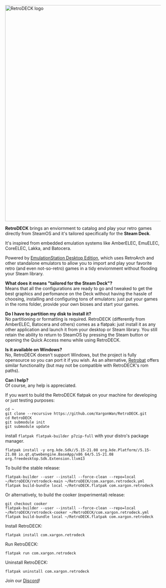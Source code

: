<img src="https://github.com/XargonWan/RetroDECK/blob/main/res/logo.png?raw=true" alt="RetroDECK logo" width="700"/>

**RetroDECK** brings an enviornment to catalog and play your retro games directly from SteamOS and it's tailored specifically for the **Steam Deck**.

It's inspired from embedded emulation systems like AmberELEC, EmuELEC, CoreELEC, Lakka, and Batocera.

Powered by [EmulationStation Desktop Edition](https://es-de.org), which uses RetroArch and other standalone emulators to allow you to import and play your favorite retro (and even not-so-retro) games in a tidy enviornment without flooding your Steam library.

**What does it means "tailored for the Steam Deck"?**\
Means that all the configurations are ready to go and tweaked to get the best graphics and perfomance on the Deck without having the hassle of choosing, installing and configuring tons of emulators: just put your games in the roms folder, provide your own bioses and start your games.

**Do I have to partition my disk to install it?**\
No partitioning or formatting is required. RetroDECK (differently from AmberELEC, Batocera and others) comes as a flatpak: just install it as any other application and launch it from your desktop or Steam library. You still retain the ability to return to SteamOS by pressing the Steam button or opening the Quick Access menu while using RetroDECK.

**Is it available on Windows?**\
No, RetroDECK doesn't support Windows, but the project is fully opensource so you can port it if you wish. As an alternative, [Retrobat](http://www.retrobat.ovh/) offers similar functionality (but may not be compatible with RetroDECK's rom paths).

**Can I help?**\
Of course, any help is appreciated.

If you want to build the RetroDECK flatpak on your machine for developing or just testing purposes:
```
cd ~
git clone --recursive https://github.com/XargonWan/RetroDECK.git
cd RetroDECK
git submodule init
git submodule update
```

install `flatpak flatpak-builder p7zip-full` with your distro's package manager.

```flatpak remote-add --if-not-exists flathub https://flathub.org/repo/flathub.flatpakrepo
flatpak install -y org.kde.Sdk//5.15-21.08 org.kde.Platform//5.15-21.08 io.qt.qtwebengine.BaseApp/x86_64/5.15-21.08 org.freedesktop.Sdk.Extension.llvm13
```

To build the stable release:
```
flatpak-builder --user --install --force-clean --repo=local ~/RetroDECK/retrodeck-main ~/RetroDECK/com.xargon.retrodeck.yml
flatpak build-bundle local ~/RetroDECK.flatpak com.xargon.retrodeck
```

Or alternatively, to build the cooker (experimental) release:
```
git checkout cooker
flatpak-builder --user --install --force-clean --repo=local ~/RetroDECK/retrodeck-cooker ~/RetroDECK/com.xargon.retrodeck.yml
flatpak build-bundle local ~/RetroDECK.flatpak com.xargon.retrodeck
```

Install RetroDECK:
```
flatpak install com.xargon.retrodeck
```

Run RetroDECK:
```
flatpak run com.xargon.retrodeck
```

Uninstall RetroDECK:
```
flatpak uninstall com.xargon.retrodeck
```

Join our [Discord](https://discord.gg/Dz3szYsP8g)!
